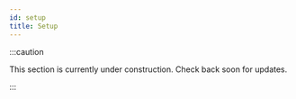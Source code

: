 ```yaml
---
id: setup
title: Setup
---
```


:::caution

This section is currently under construction. Check back soon for updates.

:::
